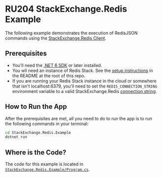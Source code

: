 # RU204 StackExchange.Redis Example

The following example demonstrates the execution of RedisJSON commands using the [StackExchange.Redis Client](https://github.com/stackexchange/StackExchange.Redis).

## Prerequisites

* You'll need the [.NET 6 SDK](https://dotnet.microsoft.com/en-us/download/dotnet/6.0) or later installed.
* You wll need an instance of Redis Stack.  See the [setup instructions](/README.md) in the README at the root of this repo.
* If you are running your Redis Stack instance in the cloud or somewhere that isn't localhost:6379, you'll need to set the `REDIS_CONNECTION_STRING` environment variable to a valid StackExchange.Redis [connection string](https://stackexchange.github.io/StackExchange.Redis/Configuration#basic-configuration-strings). 

## How to Run the App

After the prerequisites are met, all you need to do to run the app is to run the following commands in your terminal:

```bash
cd StackExchange.Redis.Example
dotnet run
```

## Where is the Code?

The code for this example is located in [`StackExchange.Redis.Example/Program.cs`](StackExchange.Redis.Example/Program.cs).

